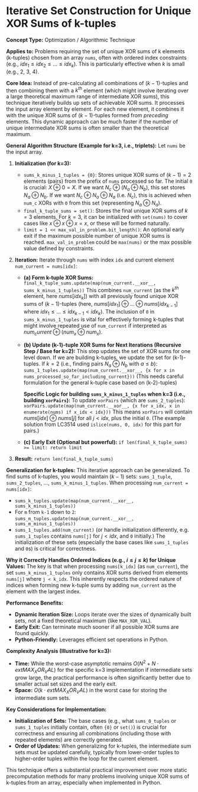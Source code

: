 # Iterative Set Construction for Unique XOR Sums of k-tuples

**Concept Type:** Optimization / Algorithmic Technique

**Applies to:** Problems requiring the set of unique XOR sums of k elements (k-tuples) chosen from an array `nums`, often with ordered index constraints (e.g., $idx_1 \le idx_2 \le \dots \le idx_k$). This is particularly effective when $k$ is small (e.g., 2, 3, 4).

**Core Idea:**
Instead of pre-calculating all combinations of $(k-1)$-tuples and then combining them with a $k^{th}$ element (which might involve iterating over a large theoretical maximum range of intermediate XOR sums), this technique iteratively builds up sets of achievable XOR sums. It processes the input array element by element. For each new element, it combines it with the unique XOR sums of $(k-1)$-tuples formed from *preceding* elements. This dynamic approach can be much faster if the number of unique intermediate XOR sums is often smaller than the theoretical maximum.

**General Algorithm Structure (Example for k=3, i.e., triplets):**
Let `nums` be the input array.

1.  **Initialization (for k=3):**
    *   `sums_k_minus_1_tuples = {0}`: Stores unique XOR sums of $(k-1)=2$ elements (pairs) from the prefix of `nums` processed so far. The initial `0` is crucial:  $X \oplus 0 = X$.  If we want $N_c \oplus (N_a \oplus N_b)$, this set stores $N_a \oplus N_b$. If we want $N_c \oplus N_a \oplus N_a$ (i.e. $N_c$), this is achieved when `num_c` XORs with `0` from this set (representing $N_a \oplus N_a$).
    *   `final_k_tuple_sums = set()`: Stores the final unique XOR sums of $k=3$ elements. For $k=3$, it can be initialized with `set(nums)` to cover cases like $x \oplus x \oplus x = x$, or these will be formed naturally.
    *   `limit = 1 << max_val_in_problem.bit_length()`: An optional early exit if the maximum possible number of unique XOR sums is reached. `max_val_in_problem` could be `max(nums)` or the max possible value defined by constraints.

2.  **Iteration:**
    Iterate through `nums` with index `idx` and current element `num_current = nums[idx]`:

    *   **(a) Form k-tuple XOR Sums:**
        `final_k_tuple_sums.update(map(num_current.__xor__, sums_k_minus_1_tuples))`
        This combines `num_current` (as the $k^{th}$ element, here $nums[idx_k]$) with all previously found unique XOR sums of $(k-1)$-tuples (here, $nums[idx_1] \oplus \dots \oplus nums[idx_{k-1}]$ where $idx_1 \le \dots \le idx_{k-1} < idx_k$). The inclusion of `0` in `sums_k_minus_1_tuples` is vital for effectively forming k-tuples that might involve repeated use of `num_current` if interpreted as $num_current \oplus (num_x \oplus num_x)$.

    *   **(b) Update (k-1)-tuple XOR Sums for Next Iterations (Recursive Step / Base for k=2):**
        This step updates the set of XOR sums for one level down. If we are building k-tuples, we update the set for (k-1)-tuples.
        If $k=2$ (i.e., finding pairs $N_a \oplus N_b$ with $a \le b$):
           `sums_1_tuples.update(map(num_current.__xor__, {x for x in nums_processed_so_far_including_current}))`
           (This needs careful formulation for the general k-tuple case based on (k-2)-tuples)

        **Specific Logic for building `sums_k_minus_1_tuples` when k=3 (i.e., building `xorPairs`):**
        To update `xorPairs` (which are `sums_2_tuples`):
        `xorPairs.update(map(num_current.__xor__, {x for x_idx, x in enumerate(nums) if x_idx < idx}))`
        This means `xorPairs` will contain $nums[idx] \oplus nums[j]$ for all $j < idx$, plus the initial `0`.
        (The example solution from LC3514 used `islice(nums, 0, idx)` for this part for pairs.)

    *   **(c) Early Exit (Optional but powerful):**
        `if len(final_k_tuple_sums) >= limit: return limit`

3.  **Result:** `return len(final_k_tuple_sums)`

**Generalization for k-tuples:**
This iterative approach can be generalized. To find sums of k-tuples, you would maintain $(k-1)$ sets: `sums_1_tuple`, `sums_2_tuples`, ..., `sums_k_minus_1_tuples`.
When processing `num_current = nums[idx]`:
*   `sums_k_tuples.update(map(num_current.__xor__, sums_k_minus_1_tuples))`
*   For `m` from `k-1` down to `2`:
    `sums_m_tuples.update(map(num_current.__xor__, sums_m_minus_1_tuples))`
*   `sums_1_tuples.add(num_current)` (or handle initialization differently, e.g. `sums_1_tuples` contains `nums[j]` for $j < idx$, and `0` initially.)
    The initialization of these sets (especially the base cases like `sums_1_tuples` and `0`s) is critical for correctness.

**Why it Correctly Handles Ordered Indices (e.g., $i \le j \le k$) for Unique Values:**
The key is that when processing `nums[k_idx]` (as `num_current`), the set `sums_k_minus_1_tuples` only contains XOR sums derived from elements `nums[j]` where `j < k_idx`. This inherently respects the ordered nature of indices when forming new k-tuple sums by adding `num_current` as the element with the largest index.

**Performance Benefits:**
*   **Dynamic Iteration Size:** Loops iterate over the sizes of dynamically built sets, not a fixed theoretical maximum (like `MAX_XOR_VAL`).
*   **Early Exit:** Can terminate much sooner if all possible XOR sums are found quickly.
*   **Python-Friendly:** Leverages efficient set operations in Python.

**Complexity Analysis (Illustrative for k=3):**
*   **Time:** While the worst-case asymptotic remains $O(N^2 + N \cdot 	ext{MAX_XOR_VAL})$ for the specific k=3 implementation if intermediate sets grow large, the practical performance is often significantly better due to smaller actual set sizes and the early exit.
*   **Space:** $O(k \cdot 	ext{MAX_XOR_VAL})$ in the worst case for storing the intermediate sum sets.

**Key Considerations for Implementation:**
*   **Initialization of Sets:** The base cases (e.g., what `sums_0_tuples` or `sums_1_tuples` initially contain, often ` {0} ` or `set()`) is crucial for correctness and ensuring all combinations (including those with repeated elements) are correctly generated.
*   **Order of Updates:** When generalizing for k-tuples, the intermediate sum sets must be updated carefully, typically from lower-order tuples to higher-order tuples within the loop for the current element.

This technique offers a substantial practical improvement over more static precomputation methods for many problems involving unique XOR sums of k-tuples from an array, especially when implemented in Python. 